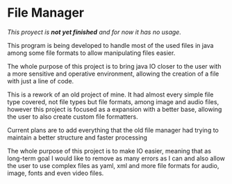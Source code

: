 # File Manager
*This proyect is **not yet finished** and for now it has no usage.*

This program is being developed to handle most of the used files in java among some file formats to allow manipulating files easier.

The whole purpose of this project is to bring java IO closer to the user with a more sensitive and operative environment, allowing the creation of a file with just a line of code.

This is a rework of an old project of mine. It had almost every simple file type covered, not file types but file formats, among image and audio files, however this project is focused as a expansion with a better base, allowing the user to also create custom file formatters.

Current plans are to add everything that the old file manager had trying to maintain a better structure and faster processing

The whole purpose of this project is to make IO easier, meaning that as long-term goal I would like to remove as many errors as I can and also allow the user to use complex files as yaml, xml and more file formats for audio, image, fonts and even video files.
